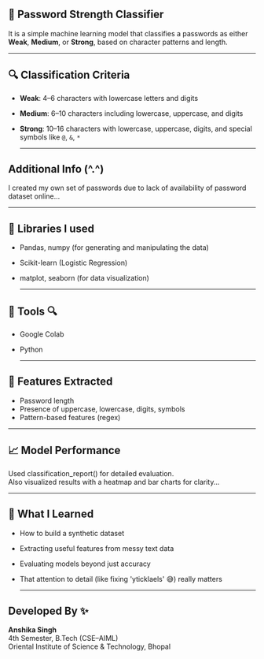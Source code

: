 ## 🔐 Password Strength Classifier

It is a simple machine learning model that classifies a passwords as either **Weak**, **Medium**, or **Strong**, based on character patterns and length.

---

## 🔍 Classification Criteria

- **Weak**: 4–6 characters with lowercase letters and digits  
- **Medium**: 6–10 characters including lowercase, uppercase, and digits  
- **Strong**: 10–16 characters with lowercase, uppercase, digits, and special symbols like `@`, `&`, `*`

  ---
  
## Additional Info (^.^)

I created my own set of passwords due to lack of availability of password dataset online...

---

## 📄 Libraries I used

- Pandas, numpy (for generating and manipulating the data)
- Scikit-learn (Logistic Regression)
- matplot, seaborn (for data visualization)

  ---

## 🔎 Tools 🔍

* Google Colab
* Python

  ---

## 🧪 Features Extracted

- Password length  
- Presence of uppercase, lowercase, digits, symbols  
- Pattern-based features (regex)

---

## 📈 Model Performance

Used classification_report() for detailed evaluation.  
Also visualized results with a heatmap and bar charts for clarity...

---

## 💭 What I Learned

- How to build a synthetic dataset
- Extracting useful features from messy text data
- Evaluating models beyond just accuracy
- That attention to detail (like fixing 'yticklaels' 😅) really matters

  ---

## Developed By ✨

**Anshika Singh**  
4th Semester, B.Tech (CSE–AIML)  
Oriental Institute of Science & Technology, Bhopal  
